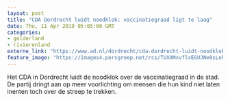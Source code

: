 ```yaml
---
layout: post
title: "CDA Dordrecht luidt noodklok: vaccinatiegraad ligt te laag"
date: Thu, 11 Apr 2019 05:05:00 GMT
categories: 
- gelderland 
- rivierenland 
externe_link: "https://www.ad.nl/dordrecht/cda-dordrecht-luidt-noodklok-vaccinatiegraad-ligt-te-laag~ac809aca/"
feature_image: "https://images4.persgroep.net/rcs/TUXAMxvflxEGUJNe0sLobjq4NXM/diocontent/142978107/_fitwidth/400/?appId=21791a8992982cd8da851550a453bd7f&quality=0.7"
---
```


Het CDA in Dordrecht luidt de noodklok over de vaccinatiegraad in de stad. De partij dringt aan op meer voorlichting om mensen die hun kind niet laten inenten toch over de streep te trekken.

